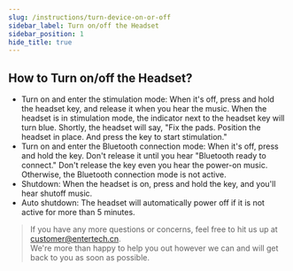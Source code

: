 ```yaml
---
slug: /instructions/turn-device-on-or-off
sidebar_label: Turn on/off the Headset
sidebar_position: 1
hide_title: true
---
```

## How to Turn on/off the Headset?

- Turn on and enter the stimulation mode: When it's off, press and hold the headset key, and release it when you hear the music. When the headset is in stimulation mode, the indicator next to the headset key will turn blue. Shortly, the headset will say, "Fix the pads. Position the headset in place. And press the key to start stimulation."
- Turn on and enter the Bluetooth connection mode: When it's off, press and hold the key. Don't release it until you hear "Bluetooth ready to connect." Don't release the key even you hear the power-on music. Otherwise, the Bluetooth connection mode is not active.
- Shutdown: When the headset is on, press and hold the key, and you'll hear shutoff music.
- Auto shutdown: The headset will automatically power off if it is not active for more than 5 minutes.

> If you have any more questions or concerns, feel free to hit us up at customer@entertech.cn.  
> We're more than happy to help you out however we can and will get back to you as soon as possible.
